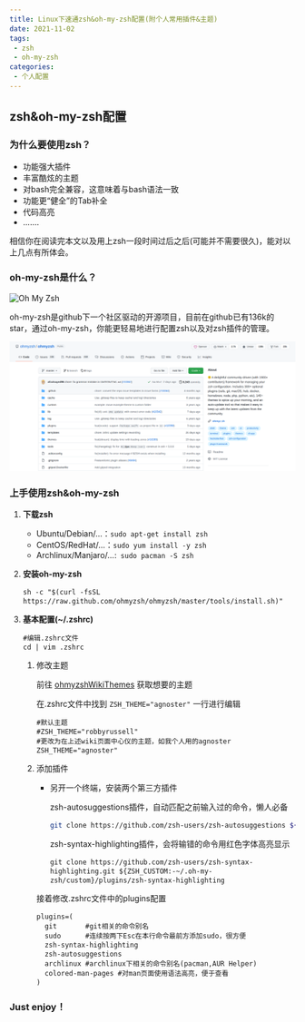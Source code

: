 ```yaml
---
title: Linux下速通zsh&oh-my-zsh配置(附个人常用插件&主题)
date: 2021-11-02
tags:
 - zsh
 - oh-my-zsh
categories:
 - 个人配置
---
```

## zsh&oh-my-zsh配置

### 为什么要使用zsh？

- 功能强大插件
- 丰富酷炫的主题
- 对bash完全兼容，这意味着与bash语法一致
- 功能更“健全”的Tab补全
- 代码高亮
- .......

相信你在阅读完本文以及用上zsh一段时间过后之后(可能并不需要很久)，能对以上几点有所体会。

### oh-my-zsh是什么？

![Oh My Zsh](https://camo.githubusercontent.com/3ec75cb1c3278cce3c661d3bcf72a4eca75db241a6ace648ea014b02f3f44458/68747470733a2f2f73332e616d617a6f6e6177732e636f6d2f6f686d797a73682f6f682d6d792d7a73682d6c6f676f2e706e67)

oh-my-zsh是github下一个社区驱动的开源项目，目前在github已有136k的star，通过oh-my-zsh，你能更轻易地进行配置zsh以及对zsh插件的管理。

![image-20211101234203938](./Zsh.assets/image-20211101234203938.png)

### 上手使用zsh&oh-my-zsh

1. **下载zsh**

   - Ubuntu/Debian/...：``sudo apt-get install zsh``
   - CentOS/RedHat/...：``sudo yum install -y zsh``
   - Archlinux/Manjaro/...:`` sudo pacman -S zsh``
2. **安装oh-my-zsh**

   ```shell
   sh -c "$(curl -fsSL https://raw.github.com/ohmyzsh/ohmyzsh/master/tools/install.sh)"
   ```
3. **基本配置(~/.zshrc)**

   ```shell
   #编辑.zshrc文件
   cd | vim .zshrc
   ```

   1. 修改主题

      前往 [ohmyzshWikiThemes](https://github.com/ohmyzsh/ohmyzsh/wiki/Themes) 获取想要的主题

      在.zshrc文件中找到 ``ZSH_THEME="agnoster"`` 一行进行编辑

      ```shell
      #默认主题
      #ZSH_THEME="robbyrussell"
      #更改为在上述wiki页面中心仪的主题，如我个人用的agnoster
      ZSH_THEME="agnoster"
      ```
   2. 添加插件

      - 另开一个终端，安装两个第三方插件

        zsh-autosuggestions插件，自动匹配之前输入过的命令，懒人必备

        ```bash
        git clone https://github.com/zsh-users/zsh-autosuggestions ${ZSH_CUSTOM:-~/.oh-my-zsh/custom}/plugins/zsh-autosuggestions
        ```

        zsh-syntax-highlighting插件，会将输错的命令用红色字体高亮显示

        ```shell
        git clone https://github.com/zsh-users/zsh-syntax-highlighting.git ${ZSH_CUSTOM:-~/.oh-my-zsh/custom}/plugins/zsh-syntax-highlighting
        ```

      接着修改.zshrc文件中的plugins配置

      ```shell
      plugins=(
      	git       #git相关的命令别名
      	sudo      #连续按两下Esc在本行命令最前方添加sudo，很方便
      	zsh-syntax-highlighting 
      	zsh-autosuggestions
        archlinux #archlinux下相关的命令别名(pacman,AUR Helper)
        colored-man-pages #对man页面使用语法高亮，便于查看
      )
      ```

### Just enjoy！
